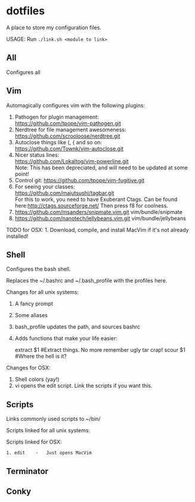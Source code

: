 dotfiles
========

A place to store my configuration files.

USAGE: Run `./link.sh <module to link>`

All
--------

Configures all 


Vim
--------

Automagically configures vim with the following plugins:

1. Pathogen for plugin management:  
    https://github.com/tpope/vim-pathogen.git  
2. Nerdtree for file management awesomeness:  
    https://github.com/scrooloose/nerdtree.git  
3. Autoclose things like (, { and so on:  
    https://github.com/Townk/vim-autoclose.git  
4. Nicer status lines:  
    https://github.com/Lokaltog/vim-powerline.git  
    Note: This has been depreciated, and will need to be updated at some point!  
5. Control git:
    https://github.com/tpope/vim-fugitive.git  
6. For seeing your classes:  
    https://github.com/majutsushi/tagbar.git  
    For this to work, you need to have Exuberant Ctags. Can be found here:http://ctags.sourceforge.net/
    Then press f8 for coolness. 
7. https://github.com/msanders/snipmate.vim.git vim/bundle/snipmate
8. https://github.com/nanotech/jellybeans.vim.git vim/bundle/jellybeans

TODO for OSX:
    1. Download, compile, and install MacVim if it's not already installed!


Shell
--------

Configures the bash shell.

Replaces the ~/.bashrc and ~/.bash_profile with the profiles here.

Changes for all unix systems:

   1. A fancy prompt
   2. Some aliases
   3. bash_profile updates the path, and sources bashrc
   4. Adds functions that make your life easier:
   
         extract $1 #Extract things. No more remember ugly tar crap!
         scour $1 #Where the hell is it? 

Changes for OSX:
   1. Shell colors (yay!)
   2. vi opens the edit script. Link the scripts if you want this.


Scripts
--------

Links commonly used scripts to ~/bin/

Scripts linked for all unix systems:

Scripts linked for OSX:

    1. edit    -   Just opens MacVim


Terminator
--------


Conky
--------
